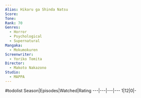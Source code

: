 ```yaml
---
Alias: Hikaru ga Shinda Natsu
Score:
Tone: 
Rank: 70
Genres:
  - Horror
  - Psychological
  - Supernatural
Mangaka:
  - Mokumokuren
Screenwriter:
  - Yoriko Tomita
Director:
  - Makoto Nakazono
Studio:
  - MAPPA
---
```

#todolist
Season|Episodes|Watched|Rating
---|---|---|---
1|12|0|-